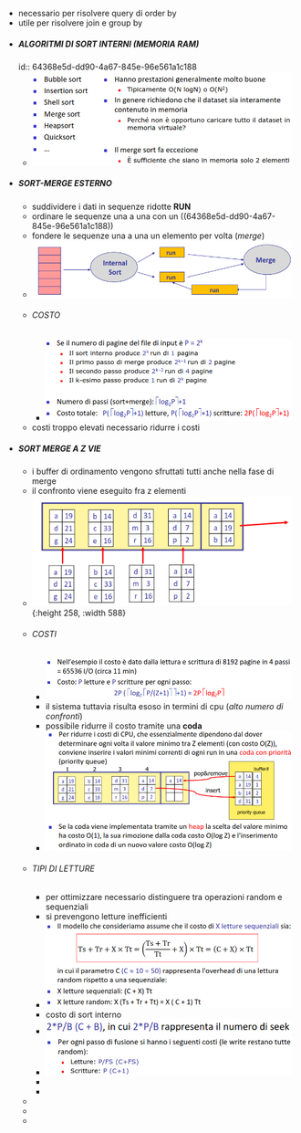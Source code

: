 - necessario per risolvere query di order by
- utile per risolvere join e group by
- ##### ALGORITMI DI SORT INTERNI (*MEMORIA RAM*)
  id:: 64368e5d-dd90-4a67-845e-96e561a1c188
	- ![image.png](../assets/image_1681296937843_0.png)
- ##### SORT-MERGE ESTERNO
	- suddividere i dati in sequenze ridotte **RUN**
	- ordinare le sequenze una a una con un ((64368e5d-dd90-4a67-845e-96e561a1c188))
	- fondere le sequenze una a una un elemento per volta (*merge*)
	- ![image.png](../assets/image_1681297309974_0.png)
	- ###### COSTO
		- ![image.png](../assets/image_1681297521104_0.png)
	- costi troppo elevati necessario ridurre i costi
- ##### SORT MERGE A Z VIE
	- i buffer di ordinamento vengono sfruttati tutti anche nella fase di merge
	- il confronto viene eseguito fra z elementi
	- ![image.png](../assets/image_1681297867175_0.png){:height 258, :width 588}
	- ###### COSTI
		- ![image.png](../assets/image_1681298131519_0.png)
		- il sistema tuttavia risulta esoso in termini di cpu (*alto numero di confronti*)
		- possibile ridurre il costo tramite una **coda**
		- ![image.png](../assets/image_1681298232374_0.png)
	- ###### TIPI DI LETTURE
		- per ottimizzare necessario distinguere tra operazioni random e sequenziali
		- si prevengono letture inefficienti
		- ![image.png](../assets/image_1681298621629_0.png)
		- costo di sort interno
		- ![image.png](../assets/image_1681298814977_0.png)
		- ![image.png](../assets/image_1681299031385_0.png)
		-
		-
	-
	-
	-